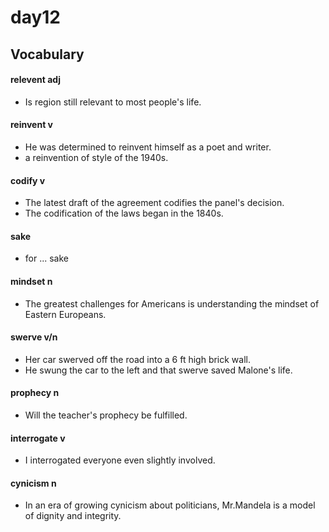 #	day12

##	Vocabulary

####	relevent  adj

*	Is region still relevant to most people's life.

####	reinvent  v

*	He was determined to reinvent himself as a poet and writer.
*	a reinvention of style of the 1940s.

####	codify  v

*	The latest draft of the agreement codifies the panel's decision.
*	The codification of the laws began in the 1840s.

####	sake  

*	for ... sake

####	mindset  n

*	The greatest challenges for Americans is understanding the mindset of Eastern Europeans.

####	swerve  v/n

*	Her car swerved off the road into a 6 ft high brick wall.
*	He swung the car to the left and that swerve saved Malone's life.

####	prophecy  n

*	Will the teacher's prophecy be fulfilled.

####	interrogate  v

*	I interrogated everyone even slightly involved.

####	cynicism  n

*	In an era of growing cynicism about politicians, Mr.Mandela is a model of dignity and integrity.